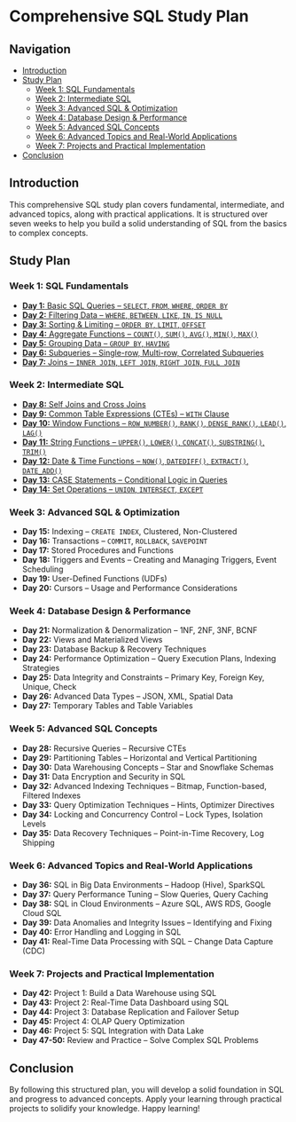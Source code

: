 # Comprehensive SQL Study Plan

## Navigation
- [Introduction](#introduction)
- [Study Plan](#study-plan)
  - [Week 1: SQL Fundamentals](#week-1-sql-fundamentals)
  - [Week 2: Intermediate SQL](#week-2-intermediate-sql)
  - [Week 3: Advanced SQL & Optimization](#week-3-advanced-sql--optimization)
  - [Week 4: Database Design & Performance](#week-4-database-design--performance)
  - [Week 5: Advanced SQL Concepts](#week-5-advanced-sql-concepts)
  - [Week 6: Advanced Topics and Real-World Applications](#week-6-advanced-topics-and-real-world-applications)
  - [Week 7: Projects and Practical Implementation](#week-7-projects-and-practical-implementation)
- [Conclusion](#conclusion)

## Introduction
This comprehensive SQL study plan covers fundamental, intermediate, and advanced topics, along with practical applications. It is structured over seven weeks to help you build a solid understanding of SQL from the basics to complex concepts.

## Study Plan

### Week 1: SQL Fundamentals
- [**Day 1:** Basic SQL Queries – `SELECT`, `FROM`, `WHERE`, `ORDER BY`](./day-%2001/)
- [**Day 2:** Filtering Data – `WHERE`, `BETWEEN`, `LIKE`, `IN`, `IS NULL`](./day-%2002/)
- [**Day 3:** Sorting & Limiting – `ORDER BY`, `LIMIT`, `OFFSET`](./day-%2003/)
- [**Day 4:** Aggregate Functions – `COUNT()`, `SUM()`, `AVG()`, `MIN()`, `MAX()`](./day-%2004/)
- [**Day 5:** Grouping Data – `GROUP BY`, `HAVING`](./day-%2005/)
- [**Day 6:** Subqueries – Single-row, Multi-row, Correlated Subqueries](./day-%2006/)
- [**Day 7:** Joins – `INNER JOIN`, `LEFT JOIN`, `RIGHT JOIN`, `FULL JOIN`](./day-%2007/)


### Week 2: Intermediate SQL
- [**Day 8:** Self Joins and Cross Joins](./day-%2008/)
- [**Day 9:** Common Table Expressions (CTEs) – `WITH` Clause](./day-%2009/)
- [**Day 10:** Window Functions – `ROW_NUMBER()`, `RANK()`, `DENSE_RANK()`, `LEAD()`, `LAG()`](./day-%2010/)
- [**Day 11:** String Functions – `UPPER()`, `LOWER()`, `CONCAT()`, `SUBSTRING()`, `TRIM()`](./day-%2011/)
- [**Day 12:** Date & Time Functions – `NOW()`, `DATEDIFF()`, `EXTRACT()`, `DATE_ADD()`](./day-%2012/)
- [**Day 13:** CASE Statements – Conditional Logic in Queries](./day-%2013/)
- [**Day 14:** Set Operations – `UNION`, `INTERSECT`, `EXCEPT`](./day-%2014/)

### Week 3: Advanced SQL & Optimization
- **Day 15:** Indexing – `CREATE INDEX`, Clustered, Non-Clustered
- **Day 16:** Transactions – `COMMIT`, `ROLLBACK`, `SAVEPOINT`
- **Day 17:** Stored Procedures and Functions
- **Day 18:** Triggers and Events – Creating and Managing Triggers, Event Scheduling
- **Day 19:** User-Defined Functions (UDFs)
- **Day 20:** Cursors – Usage and Performance Considerations

### Week 4: Database Design & Performance
- **Day 21:** Normalization & Denormalization – 1NF, 2NF, 3NF, BCNF
- **Day 22:** Views and Materialized Views
- **Day 23:** Database Backup & Recovery Techniques
- **Day 24:** Performance Optimization – Query Execution Plans, Indexing Strategies
- **Day 25:** Data Integrity and Constraints – Primary Key, Foreign Key, Unique, Check
- **Day 26:** Advanced Data Types – JSON, XML, Spatial Data
- **Day 27:** Temporary Tables and Table Variables

### Week 5: Advanced SQL Concepts
- **Day 28:** Recursive Queries – Recursive CTEs
- **Day 29:** Partitioning Tables – Horizontal and Vertical Partitioning
- **Day 30:** Data Warehousing Concepts – Star and Snowflake Schemas
- **Day 31:** Data Encryption and Security in SQL
- **Day 32:** Advanced Indexing Techniques – Bitmap, Function-based, Filtered Indexes
- **Day 33:** Query Optimization Techniques – Hints, Optimizer Directives
- **Day 34:** Locking and Concurrency Control – Lock Types, Isolation Levels
- **Day 35:** Data Recovery Techniques – Point-in-Time Recovery, Log Shipping

### Week 6: Advanced Topics and Real-World Applications
- **Day 36:** SQL in Big Data Environments – Hadoop (Hive), SparkSQL
- **Day 37:** Query Performance Tuning – Slow Queries, Query Caching
- **Day 38:** SQL in Cloud Environments – Azure SQL, AWS RDS, Google Cloud SQL
- **Day 39:** Data Anomalies and Integrity Issues – Identifying and Fixing
- **Day 40:** Error Handling and Logging in SQL
- **Day 41:** Real-Time Data Processing with SQL – Change Data Capture (CDC)

### Week 7: Projects and Practical Implementation
- **Day 42:** Project 1: Build a Data Warehouse using SQL
- **Day 43:** Project 2: Real-Time Data Dashboard using SQL
- **Day 44:** Project 3: Database Replication and Failover Setup
- **Day 45:** Project 4: OLAP Query Optimization
- **Day 46:** Project 5: SQL Integration with Data Lake
- **Day 47-50:** Review and Practice – Solve Complex SQL Problems

## Conclusion
By following this structured plan, you will develop a solid foundation in SQL and progress to advanced concepts. Apply your learning through practical projects to solidify your knowledge. Happy learning!

